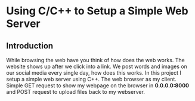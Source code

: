 # Using C/C++ to Setup a Simple Web Server

## Introduction

While browsing the web have you think of how does the web works. The website shows up after we click into a link. We post words and images on our social media every single day, how does this works. In this project I setup a simple web server using C++. The web browser as my client. Simple GET request to show my webpage on the browser in **0.0.0.0:8000** and POST request to upload files back to my webserver.
